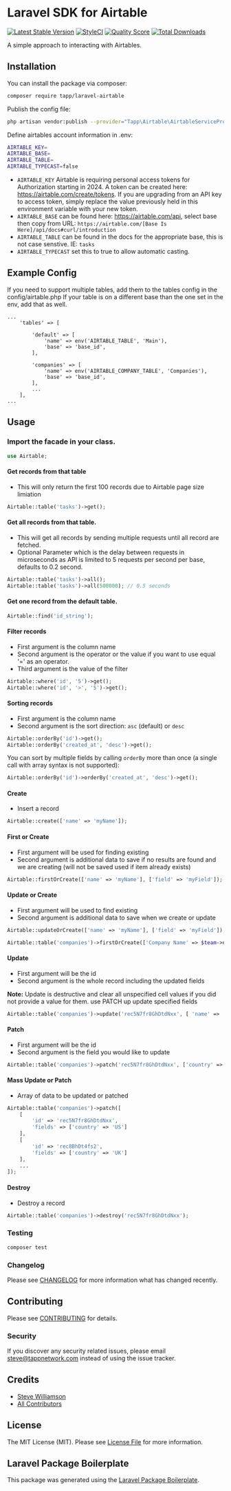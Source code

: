 # Laravel SDK for Airtable

[![Latest Stable Version](https://poser.pugx.org/tapp/laravel-airtable/v/stable)](https://packagist.org/packages/tapp/laravel-airtable)
[![StyleCI](https://github.styleci.io/repos/172130876/shield?branch=master)](https://github.styleci.io/repos/172130876)
[![Quality Score](https://scrutinizer-ci.com/g/TappNetwork/laravel-airtables/badges/quality-score.png?b=master)](https://scrutinizer-ci.com/g/TappNetwork/laravel-airtables/?branch=master)
[![Total Downloads](https://poser.pugx.org/tapp/laravel-airtable/downloads)](https://packagist.org/packages/tapp/laravel-airtable)

A simple approach to interacting with Airtables.

## Installation

You can install the package via composer:

```bash
composer require tapp/laravel-airtable
```

Publish the config file:

```bash
php artisan vendor:publish --provider="Tapp\Airtable\AirtableServiceProvider"
```

Define airtables account information in .env:

```bash
AIRTABLE_KEY=
AIRTABLE_BASE=
AIRTABLE_TABLE=
AIRTABLE_TYPECAST=false 
```

* `AIRTABLE_KEY` Airtable is requiring personal access tokens for Authorization starting in 2024. A token can be created here: https://airtable.com/create/tokens. If you are upgrading from an API key to access token, simply replace the value previously held in this environment variable with your new token.
* `AIRTABLE_BASE` can be found here: https://airtable.com/api, select base then copy from URL: `https://airtable.com/[Base Is Here]/api/docs#curl/introduction`
* `AIRTABLE_TABLE` can be found in the docs for the appropriate base, this is not case senstive. IE: `tasks`
* `AIRTABLE_TYPECAST` set this to true to allow automatic casting.

## Example Config

If you need to support multiple tables, add them to the tables config in the config/airtable.php
If your table is on a different base than the one set in the env, add that as well.

```
...
    'tables' => [

        'default' => [
            'name' => env('AIRTABLE_TABLE', 'Main'),
            'base' => 'base_id',
        ],

        'companies' => [
            'name' => env('AIRTABLE_COMPANY_TABLE', 'Companies'),
            'base' => 'base_id',
        ],
        ...
    ],
...
```

## Usage

### Import the facade in your class.
```php
use Airtable;
```

#### Get records from that table
- This will only return the first 100 records due to Airtable page size limiation

``` php
Airtable::table('tasks')->get();
```

#### Get all records from that table.
- This will get all records by sending multiple requests until all record are fetched.
- Optional Parameter which is the delay between requests in microseconds as API is limited to 5 requests per second per base, defaults to 0.2 second.
``` php
Airtable::table('tasks')->all();
Airtable::table('tasks')->all(500000); // 0.5 seconds
```

#### Get one record from the default table.
``` php
Airtable::find('id_string');
```

#### Filter records
- First argument is the column name
- Second argument is the operator or the value if you want to use equal '=' as an operator.
- Third argument is the value of the filter
``` php
Airtable::where('id', '5')->get();
Airtable::where('id', '>', '5')->get();
```

#### Sorting records

- First argument is the column name
- Second argument is the sort direction: `asc` (default) or `desc`

``` php
Airtable::orderBy('id')->get();
Airtable::orderBy('created_at', 'desc')->get();
```
You can sort by multiple fields by calling `orderBy` more than once (a single call with array syntax is not supported):
```php
Airtable::orderBy('id')->orderBy('created_at', 'desc')->get();
```

#### Create
- Insert a record

``` php
Airtable::create(['name' => 'myName']);
```

#### First or Create
- First argument will be used for finding existing
- Second argument is additional data to save if no results are found and we are creating (will not be saved used if item already exists)
``` php
Airtable::firstOrCreate(['name' => 'myName'], ['field' => 'myField']);
```

#### Update or Create
- First argument will be used to find existing
- Second argument is additional data to save when we create or update
``` php
Airtable::updateOrCreate(['name' => 'myName'], ['field' => 'myField']);

Airtable::table('companies')->firstOrCreate(['Company Name' => $team->name]);
```

#### Update 
- First argument will be the id
- Second argument is the whole record including the updated fields

**Note:** Update is destructive and clear all unspecified cell values if you did not provide a value for them. use PATCH up update specified fields

``` php
Airtable::table('companies')->update('rec5N7fr8GhDtdNxx', [ 'name' => 'Google', 'country' => 'US']);
```

#### Patch
- First argument will be the id
- Second argument is the field you would like to update
``` php
Airtable::table('companies')->patch('rec5N7fr8GhDtdNxx', ['country' => 'US']);
```

#### Mass Update or Patch
- Array of data to be updated or patched

``` php
Airtable::table('companies')->patch([
    [
        'id' => 'rec5N7fr8GhDtdNxx',
        'fields' => ['country' => 'US']
    ],
    [
        'id' => 'rec8BhDt4fs2',
        'fields' => ['country' => 'UK']
    ],
    ...
]);
```

#### Destroy
- Destroy a record

``` php
Airtable::table('companies')->destroy('rec5N7fr8GhDtdNxx');
```

### Testing

``` bash
composer test
```

### Changelog

Please see [CHANGELOG](CHANGELOG.md) for more information what has changed recently.

## Contributing

Please see [CONTRIBUTING](CONTRIBUTING.md) for details.

### Security

If you discover any security related issues, please email steve@tappnetwork.com instead of using the issue tracker.

## Credits

- [Steve Williamson](https://github.com/tapp)
- [All Contributors](../../contributors)

## License

The MIT License (MIT). Please see [License File](LICENSE.md) for more information.

## Laravel Package Boilerplate

This package was generated using the [Laravel Package Boilerplate](https://laravelpackageboilerplate.com).
